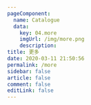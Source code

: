 ```yaml
---
pageComponent: 
  name: Catalogue
  data: 
    key: 04.more
    imgUrl: /img/more.png
    description: 
title: 更多
date: 2020-03-11 21:50:56
permalink: /more
sidebar: false
article: false
comment: false
editLink: false
---
```

